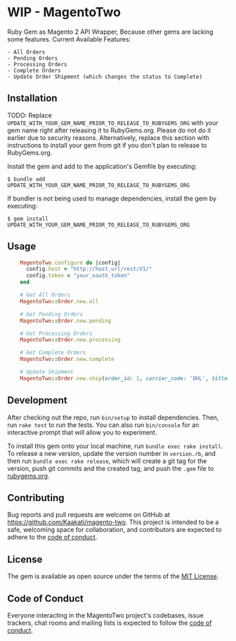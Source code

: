 # WIP - MagentoTwo

Ruby Gem as Magento 2 API Wrapper, Because other gems are lacking some features.
Current Available Features:

    - All Orders
    - Pending Orders
    - Processing Orders
    - Complete Orders
    - Update Order Shipment (which changes the status to Complete)

## Installation

TODO: Replace `UPDATE_WITH_YOUR_GEM_NAME_PRIOR_TO_RELEASE_TO_RUBYGEMS_ORG` with your gem name right after releasing it to RubyGems.org. Please do not do it earlier due to security reasons. Alternatively, replace this section with instructions to install your gem from git if you don't plan to release to RubyGems.org.

Install the gem and add to the application's Gemfile by executing:

    $ bundle add UPDATE_WITH_YOUR_GEM_NAME_PRIOR_TO_RELEASE_TO_RUBYGEMS_ORG

If bundler is not being used to manage dependencies, install the gem by executing:

    $ gem install UPDATE_WITH_YOUR_GEM_NAME_PRIOR_TO_RELEASE_TO_RUBYGEMS_ORG

## Usage

```ruby
    MagentoTwo.configure do |config|
      config.host = "http://host_url/rest/V1/"
      config.token = "your_oauth_token"
    end

    # Get All Orders
    MagentoTwo::Order.new.all

    # Get Pending Orders
    MagentoTwo::Order.new.pending

    # Get Processing Orders
    MagentoTwo::Order.new.processing

    # Get Complete Orders
    MagentoTwo::Order.new.complete

    # Update Shipment
    MagentoTwo::Order.new.ship(order_id: 1, carrier_code: 'DHL', title: 'Tracking Number', track_number: '9876543210')
```

## Development

After checking out the repo, run `bin/setup` to install dependencies. Then, run `rake test` to run the tests. You can also run `bin/console` for an interactive prompt that will allow you to experiment.

To install this gem onto your local machine, run `bundle exec rake install`. To release a new version, update the version number in `version.rb`, and then run `bundle exec rake release`, which will create a git tag for the version, push git commits and the created tag, and push the `.gem` file to [rubygems.org](https://rubygems.org).

## Contributing

Bug reports and pull requests are welcome on GitHub at https://github.com/Kaakati/magento-two. This project is intended to be a safe, welcoming space for collaboration, and contributors are expected to adhere to the [code of conduct](https://github.com/[USERNAME]/MagentoTwo/blob/master/CODE_OF_CONDUCT.md).

## License

The gem is available as open source under the terms of the [MIT License](https://opensource.org/licenses/MIT).

## Code of Conduct

Everyone interacting in the MagentoTwo project's codebases, issue trackers, chat rooms and mailing lists is expected to follow the [code of conduct](https://github.com/[USERNAME]/MagentoTwo/blob/master/CODE_OF_CONDUCT.md).
